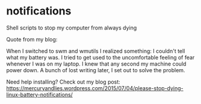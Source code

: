 # notifications
Shell scripts to stop my computer from always dying

Quote from my blog:

When I switched to swm and wmutils I realized something:
I couldn't tell what my battery was.
I tried to get used to the uncomfortable feeling of fear whenever I was on my laptop.
I knew that any second my machine could power down.
A bunch of lost writing later, I set out to solve the problem.

Need help installing? 
Check out my blog post: https://mercuryandlies.wordpress.com/2015/07/04/please-stop-dying-linux-battery-notifications/
